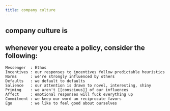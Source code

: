 ```yaml
---
title: company culture
---
```


## company culture is
## whenever you create a policy, consider the following:
```
Messenger  : Ethos
Incentives : our responses to incentives follow predictable heuristics
Norms      : we're strongly influenced by others
Defaults   : we default to defaults
Salience   : our attention is drawn to novel, interesting, shiny
Priming    : we aren't [[conscious]] of our influences
Affect     : emotional responses will fuck everything up
Commitment : we keep our word an reciprocate favors
Ego        : we like to feel good about ourselves
```
